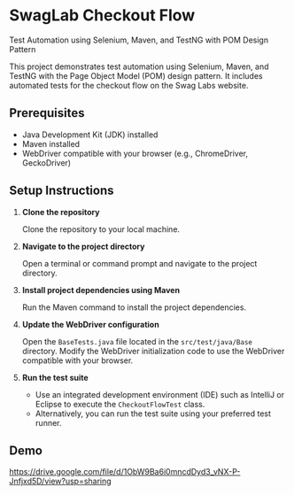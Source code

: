 # SwagLab Checkout Flow
Test Automation using Selenium, Maven, and TestNG with POM Design Pattern

This project demonstrates test automation using Selenium, Maven, and TestNG with the Page Object Model (POM) design pattern. It includes automated tests for the checkout flow on the Swag Labs website.

## Prerequisites

- Java Development Kit (JDK) installed
- Maven installed
- WebDriver compatible with your browser (e.g., ChromeDriver, GeckoDriver)

## Setup Instructions

1. **Clone the repository**

   Clone the repository to your local machine.

2. **Navigate to the project directory**

   Open a terminal or command prompt and navigate to the project directory.

3. **Install project dependencies using Maven**

   Run the Maven command to install the project dependencies.

4. **Update the WebDriver configuration**

   Open the `BaseTests.java` file located in the `src/test/java/Base` directory. Modify the WebDriver initialization code to use the WebDriver compatible with your browser.


5. **Run the test suite**

   - Use an integrated development environment (IDE) such as IntelliJ or Eclipse to execute the `CheckoutFlowTest` class.
   - Alternatively, you can run the test suite using your preferred test runner.
## Demo
   https://drive.google.com/file/d/1ObW9Ba6i0mncdDyd3_vNX-P-Jnfjxd5D/view?usp=sharing

